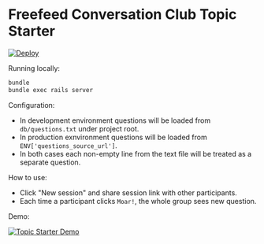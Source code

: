 # Freefeed Conversation Club Topic Starter

[![Deploy](https://www.herokucdn.com/deploy/button.png)](https://heroku.com/deploy)

Running locally:

``` bash
bundle
bundle exec rails server
```

Configuration:

- In development environment questions will be loaded from `db/questions.txt` under project root.
- In production exnvironment questions will be loaded from `ENV['questions_source_url']`.
- In both cases each non-empty line from the text file will be treated as a separate question.

How to use:

- Click "New session" and share session link with other participants.
- Each time a participant clicks `Moar!`, the whole group sees new question.

Demo:

[![Topic Starter Demo](http://img.youtube.com/vi/g8fA6ZQKwCo/0.jpg)](https://www.youtube.com/watch?v=g8fA6ZQKwCo)
